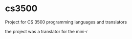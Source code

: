 # cs3500

Project for CS 3500 programming languages and translators

the project was a translator for the mini-r
